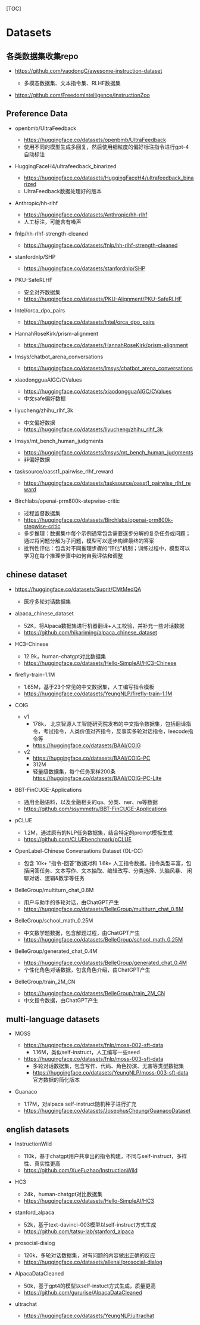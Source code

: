 [TOC]




# Datasets

## 各类数据集收集repo
- https://github.com/yaodongC/awesome-instruction-dataset
  - 多模态数据集、文本指令集、RLHF数据集

- https://github.com/FreedomIntelligence/InstructionZoo

## Preference Data

- openbmb/UltraFeedback
  - https://huggingface.co/datasets/openbmb/UltraFeedback
  - 使用不同的模型生成多回复，然后使用细粒度的偏好标注指令进行gpt-4自动标注
- HuggingFaceH4/ultrafeedback_binarized

  - https://huggingface.co/datasets/HuggingFaceH4/ultrafeedback_binarized
  - UltraFeedback数据处理好的版本
- Anthropic/hh-rlhf
  - https://huggingface.co/datasets/Anthropic/hh-rlhf
  - 人工标注，可能含有噪声
- fnlp/hh-rlhf-strength-cleaned
  - https://huggingface.co/datasets/fnlp/hh-rlhf-strength-cleaned
- stanfordnlp/SHP
  - https://huggingface.co/datasets/stanfordnlp/SHP
- PKU-SafeRLHF
  - 安全对齐数据集
  - https://huggingface.co/datasets/PKU-Alignment/PKU-SafeRLHF

- Intel/orca_dpo_pairs
  - https://huggingface.co/datasets/Intel/orca_dpo_pairs
- HannahRoseKirk/prism-alignment
  - https://huggingface.co/datasets/HannahRoseKirk/prism-alignment
- lmsys/chatbot_arena_conversations
  - https://huggingface.co/datasets/lmsys/chatbot_arena_conversations
- xiaodongguaAIGC/CValues
  - https://huggingface.co/datasets/xiaodongguaAIGC/CValues
  - 中文safe偏好数据
- liyucheng/zhihu_rlhf_3k
  - 中文偏好数据
  - https://huggingface.co/datasets/liyucheng/zhihu_rlhf_3k
- lmsys/mt_bench_human_judgments
  - https://huggingface.co/datasets/lmsys/mt_bench_human_judgments
  - 非偏好数据
- tasksource/oasst1_pairwise_rlhf_reward
  - https://huggingface.co/datasets/tasksource/oasst1_pairwise_rlhf_reward
- Birchlabs/openai-prm800k-stepwise-critic
  - 过程监督数据集
  - https://huggingface.co/datasets/Birchlabs/openai-prm800k-stepwise-critic
  - 多步推理：数据集中每个示例通常包含需要逐步分解的复杂任务或问题；通过将问题分解为子问题，模型可以逐步构建最终的答案
  - 批判性评估：包含对不同推理步骤的“评估”机制；训练过程中，模型可以学习在每个推理步骤中如何自我评估和调整



## chinese dataset

- https://huggingface.co/datasets/Suprit/CMtMedQA
  - 医疗多轮对话数据集

- alpaca_chinese_dataset
  - 52K，将Alpaca数据集进行机器翻译+人工校验，并补充一些对话数据
  - https://github.com/hikariming/alpaca_chinese_dataset

- HC3-Chinese
  - 12.9k，human-chatgpt对比数据集
  - https://huggingface.co/datasets/Hello-SimpleAI/HC3-Chinese

- firefly-train-1.1M
  - 1.65M，基于23个常见的中文数据集，人工编写指令模板
  - https://huggingface.co/datasets/YeungNLP/firefly-train-1.1M

- COIG
  - v1
    - 178k， 北京智源人工智能研究院发布的中文指令数据集，包括翻译指令，考试指令，人类价值对齐指令，反事实多轮对话指令，leecode指令等
    - https://huggingface.co/datasets/BAAI/COIG
  - v2
    - https://huggingface.co/datasets/BAAI/COIG-PC
    - 312M
    - 轻量级数据集，每个任务采样200条
      https://huggingface.co/datasets/BAAI/COIG-PC-Lite

- BBT-FinCUGE-Applications
  - 通用金融语料，以及金融相关的qa、分类、ner、re等数据
  - https://github.com/ssymmetry/BBT-FinCUGE-Applications

- pCLUE
  - 1.2M，通过原有的NLP任务数据集，结合特定的prompt模板生成
  - https://github.com/CLUEbenchmark/pCLUE

- OpenLabel-Chinese Conversations Dataset (OL-CC) 
  - 包含 10k+ “指令-回答”数据对和 1.6k+ 人工指令数据。指令类型丰富，包括问答任务、文本写作、文本抽取、编辑改写、分类选择、头脑风暴、 闲聊对话、逻辑&数学等任务

- BelleGroup/multiturn_chat_0.8M
  - 用户与助手的多轮对话，由ChatGPT产生
  - https://huggingface.co/datasets/BelleGroup/multiturn_chat_0.8M

- BelleGroup/school_math_0.25M
  - 中文数学题数据，包含解题过程，由ChatGPT产生
  - https://huggingface.co/datasets/BelleGroup/school_math_0.25M

- BelleGroup/generated_chat_0.4M
  - https://huggingface.co/datasets/BelleGroup/generated_chat_0.4M
  - 个性化角色对话数据，包含角色介绍，由ChatGPT产生

- BelleGroup/train_2M_CN
  - https://huggingface.co/datasets/BelleGroup/train_2M_CN
  - 中文指令数据，由ChatGPT产生


## multi-language datasets

- MOSS 
  - https://huggingface.co/datasets/fnlp/moss-002-sft-data
    - 1.16M，类似self-instruct，人工编写一些seed
  - https://huggingface.co/datasets/fnlp/moss-003-sft-data
    - 多轮对话数据集，包含写作、代码、角色扮演、无害等类型数据集
    - https://huggingface.co/datasets/YeungNLP/moss-003-sft-data  
      官方数据的简化版本

- Guanaco
  - 1.17M，对alpaca self-instruct随机种子进行扩充
  - https://huggingface.co/datasets/JosephusCheung/GuanacoDataset

## english datasets

- InstructionWild
  - 110k，基于chatgpt用户共享出的指令构建，不同与self-instruct，多样性、真实性更高
  - https://github.com/XueFuzhao/InstructionWild
  
- HC3
  - 24k，human-chatgpt对比数据集
  - https://huggingface.co/datasets/Hello-SimpleAI/HC3

- stanford_alpaca
  - 52k，基于text-davinci-003模型以self-instruct方式生成
  - https://github.com/tatsu-lab/stanford_alpaca

- prosocial-dialog
  - 120k，多轮对话数据集，对有问题的内容做出正确的反应
  - https://huggingface.co/datasets/allenai/prosocial-dialog

- AlpacaDataCleaned
  - 50k，基于gpt4的模型以self-instuct方式生成，质量更高
  - https://github.com/gururise/AlpacaDataCleaned

- ultrachat
  - https://huggingface.co/datasets/YeungNLP/ultrachat